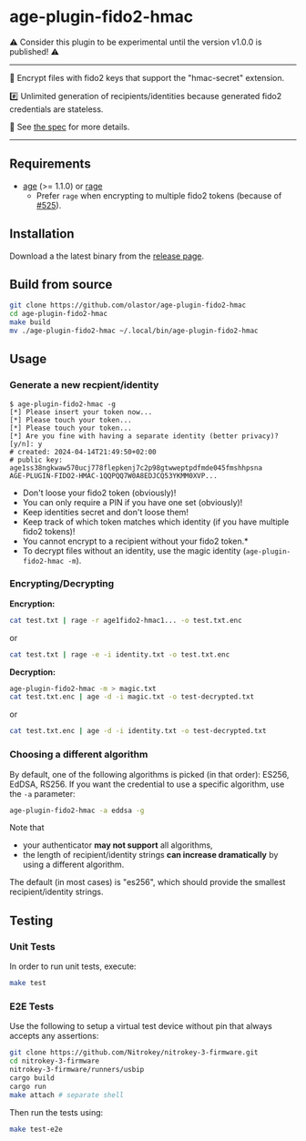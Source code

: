 # age-plugin-fido2-hmac

⚠️ Consider this plugin to be experimental until the version v1.0.0 is published! ⚠️

---

:key: Encrypt files with fido2 keys that support the "hmac-secret" extension.

:hash: Unlimited generation of recipients/identities because generated fido2 credentials are stateless.

:memo: See [the spec](https://github.com/olastor/age-plugin-fido2-hmac/blob/main/docs/spec-v2.md) for more details.

---



## Requirements

- [age](https://github.com/FiloSottile/age) (>= 1.1.0) or [rage](https://github.com/str4d/rage)
  - Prefer `rage` when encrypting to multiple fido2 tokens (because of [#525](https://github.com/FiloSottile/age/issues/526)).

## Installation

Download a the latest binary from the [release page](https://github.com/olastor/age-plugin-fido2-hmac/releases).

## Build from source

```bash
git clone https://github.com/olastor/age-plugin-fido2-hmac
cd age-plugin-fido2-hmac
make build
mv ./age-plugin-fido2-hmac ~/.local/bin/age-plugin-fido2-hmac
```

## Usage

### Generate a new recpient/identity

```
$ age-plugin-fido2-hmac -g
[*] Please insert your token now...
[*] Please touch your token...
[*] Please touch your token...
[*] Are you fine with having a separate identity (better privacy)? [y/n]: y
# created: 2024-04-14T21:49:50+02:00
# public key: age1ss38ngkwaw570ucj778flepkenj7c2p98gtwweptpdfmde045fmshhpsna
AGE-PLUGIN-FIDO2-HMAC-1QQPQQ7W0A8EDJCQ53YKMM0XVP...
```

- Don't loose your fido2 token (obviously)!
- You can only require a PIN if you have one set (obviously)!
- Keep identities secret and don't loose them!
- Keep track of which token matches which identity (if you have multiple fido2 tokens)!
- You cannot encrypt to a recipient without your fido2 token.\*
- To decrypt files without an identity, use the magic identity (`age-plugin-fido2-hmac -m`).

### Encrypting/Decrypting

**Encryption:**

```bash
cat test.txt | rage -r age1fido2-hmac1... -o test.txt.enc
```

or

```bash
cat test.txt | rage -e -i identity.txt -o test.txt.enc
```

**Decryption:**

```bash
age-plugin-fido2-hmac -m > magic.txt
cat test.txt.enc | age -d -i magic.txt -o test-decrypted.txt
```

or

```bash
cat test.txt.enc | age -d -i identity.txt -o test-decrypted.txt
```

### Choosing a different algorithm

By default, one of the following algorithms is picked (in that order): ES256, EdDSA, RS256. If you want the credential to use a specific algorithm, use the `-a` parameter:

```bash
age-plugin-fido2-hmac -a eddsa -g
```

Note that

- your authenticator **may not support** all algorithms,
- the length of recipient/identity strings **can increase dramatically** by using a different algorithm.

The default (in most cases) is "es256", which should provide the smallest recipient/identity strings.

## Testing

### Unit Tests

In order to run unit tests, execute:

```bash
make test
```

### E2E Tests

Use the following to setup a virtual test device without pin that always accepts any assertions:

```bash
git clone https://github.com/Nitrokey/nitrokey-3-firmware.git
cd nitrokey-3-firmware
nitrokey-3-firmware/runners/usbip
cargo build
cargo run
make attach # separate shell
```

Then run the tests using:

```bash
make test-e2e
```
